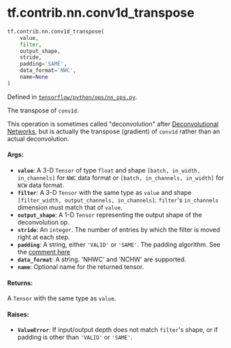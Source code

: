 <div itemscope itemtype="http://developers.google.com/ReferenceObject">
<meta itemprop="name" content="tf.contrib.nn.conv1d_transpose" />
</div>

# tf.contrib.nn.conv1d_transpose

``` python
tf.contrib.nn.conv1d_transpose(
    value,
    filter,
    output_shape,
    stride,
    padding='SAME',
    data_format='NWC',
    name=None
)
```



Defined in [`tensorflow/python/ops/nn_ops.py`](https://www.tensorflow.org/code/tensorflow/python/ops/nn_ops.py).

The transpose of `conv1d`.

This operation is sometimes called "deconvolution" after [Deconvolutional
Networks](http://www.matthewzeiler.com/pubs/cvpr2010/cvpr2010.pdf), but is
actually the transpose (gradient) of `conv1d` rather than an actual
deconvolution.

#### Args:

* <b>`value`</b>: A 3-D `Tensor` of type `float` and shape
    `[batch, in_width, in_channels]` for `NWC` data format or
    `[batch, in_channels, in_width]` for `NCW` data format.
* <b>`filter`</b>: A 3-D `Tensor` with the same type as `value` and shape
    `[filter_width, output_channels, in_channels]`.  `filter`'s
    `in_channels` dimension must match that of `value`.
* <b>`output_shape`</b>: A 1-D `Tensor` representing the output shape of the
    deconvolution op.
* <b>`stride`</b>: An `integer`.  The number of entries by which
    the filter is moved right at each step.
* <b>`padding`</b>: A string, either `'VALID'` or `'SAME'`. The padding algorithm.
    See the <a href="../../../tf/nn/convolution.md">comment here</a>
* <b>`data_format`</b>: A string. 'NHWC' and 'NCHW' are supported.
* <b>`name`</b>: Optional name for the returned tensor.


#### Returns:

A `Tensor` with the same type as `value`.


#### Raises:

* <b>`ValueError`</b>: If input/output depth does not match `filter`'s shape, or if
    padding is other than `'VALID'` or `'SAME'`.